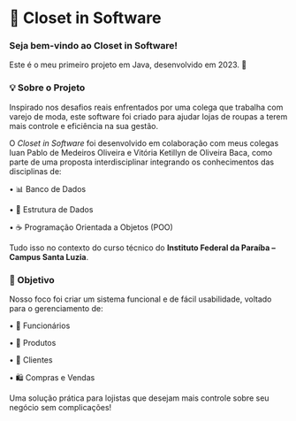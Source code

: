 # 👗 Closet in Software
<h3> Seja bem-vindo ao Closet in Software! </h3>
<p>Este é o meu primeiro projeto em Java, desenvolvido em 2023. 🎉 </p>

<h3>💡 Sobre o Projeto </h3>
<p> Inspirado nos desafios reais enfrentados por uma colega que trabalha com varejo de moda, este software foi criado para ajudar lojas de roupas a terem mais controle e eficiência na sua gestão. </p>
O <i> Closet in Software </i> foi desenvolvido em colaboração com meus colegas Iuan Pablo de Medeiros Oliveira e Vitória Ketillyn de Oliveira Baca, como parte de uma proposta interdisciplinar integrando os conhecimentos das disciplinas de:
<p> • 📊 Banco de Dados</p>
<p> • 🧩 Estrutura de Dados</p>
<p> • ☕ Programação Orientada a Objetos (POO)</p>
<p>Tudo isso no contexto do curso técnico do <b>Instituto Federal da Paraíba – Campus Santa Luzia</b>.</p>

<h3> 🧠 Objetivo </h3>
<p>Nosso foco foi criar um sistema funcional e de fácil usabilidade, voltado para o gerenciamento de: </p>
<p> • 👥 Funcionários </p>
<p> • 👗 Produtos</p>
<p> • 🧾 Clientes </p>
<p> • 🛍️ Compras e Vendas </p>
<p>Uma solução prática para lojistas que desejam mais controle sobre seu negócio sem complicações!</p>
